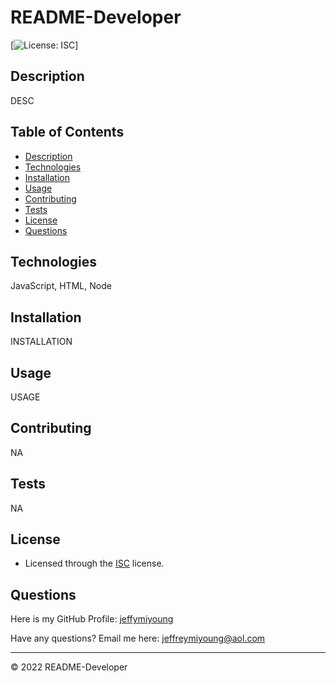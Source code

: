 
  # README-Developer

  [![License: ISC](https://img.shields.io/badge/License-ISC-blue.svg)]

  ## Description
   
  DESC

  ## Table of Contents  
  * [Description](#description)
  * [Technologies](#technologies)
  * [Installation](#installation)
  * [Usage](#usage)
  * [Contributing](#contributing)
  * [Tests](#tests)
  * [License](#License)
  * [Questions](#questions)
  
  ## Technologies

   JavaScript, HTML, Node

  ## Installation

  INSTALLATION

  ## Usage

  USAGE

  ## Contributing

  NA

  ## Tests
  
  NA

  ## License

  * Licensed through the [ISC]((https://opensource.org/licenses/ISC)) license.

  ## Questions

  Here is my GitHub Profile: [jeffymiyoung](http://github.com/jeffymiyoung)

  Have any questions? Email me here: [jeffreymiyoung@aol.com](mailto:jeffreymiyoung@aol.com)

  
  ---

  © 2022 README-Developer

